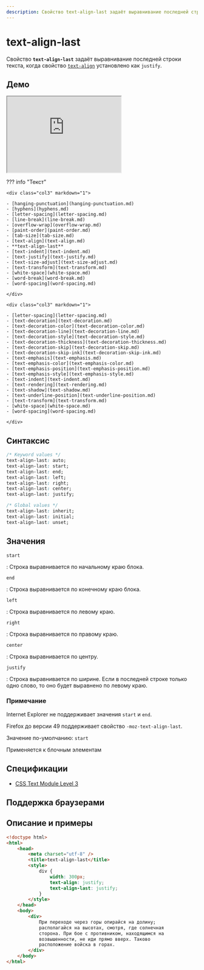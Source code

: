 ```yaml
---
description: Свойство text-align-last задаёт выравнивание последней строки текста, когда свойство text-align установлено как justify
---
```


# text-align-last

Свойство **`text-align-last`** задаёт выравнивание последней строки текста, когда свойство [`text-align`](text-align.md) установлено как `justify`.

## Демо

<iframe class="interactive is-default-height" height="200" src="https://interactive-examples.mdn.mozilla.net/pages/css/text-align-last.html" title="MDN Web Docs Interactive Example" loading="lazy" data-readystate="complete"></iframe>

??? info "Текст"

    <div class="col3" markdown="1">

    - [hanging-punctuation](hanging-punctuation.md)
    - [hyphens](hyphens.md)
    - [letter-spacing](letter-spacing.md)
    - [line-break](line-break.md)
    - [overflow-wrap](overflow-wrap.md)
    - [paint-order](paint-order.md)
    - [tab-size](tab-size.md)
    - [text-align](text-align.md)
    - **text-align-last**
    - [text-indent](text-indent.md)
    - [text-justify](text-justify.md)
    - [text-size-adjust](text-size-adjust.md)
    - [text-transform](text-transform.md)
    - [white-space](white-space.md)
    - [word-break](word-break.md)
    - [word-spacing](word-spacing.md)

    </div>

    <div class="col3" markdown="1">

    - [letter-spacing](letter-spacing.md)
    - [text-decoration](text-decoration.md)
    - [text-decoration-color](text-decoration-color.md)
    - [text-decoration-line](text-decoration-line.md)
    - [text-decoration-style](text-decoration-style.md)
    - [text-decoration-thickness](text-decoration-thickness.md)
    - [text-decoration-skip](text-decoration-skip.md)
    - [text-decoration-skip-ink](text-decoration-skip-ink.md)
    - [text-emphasis](text-emphasis.md)
    - [text-emphasis-color](text-emphasis-color.md)
    - [text-emphasis-position](text-emphasis-position.md)
    - [text-emphasis-style](text-emphasis-style.md)
    - [text-indent](text-indent.md)
    - [text-rendering](text-rendering.md)
    - [text-shadow](text-shadow.md)
    - [text-underline-position](text-underline-position.md)
    - [text-transform](text-transform.md)
    - [white-space](white-space.md)
    - [word-spacing](word-spacing.md)

    </div>

## Синтаксис

```css
/* Keyword values */
text-align-last: auto;
text-align-last: start;
text-align-last: end;
text-align-last: left;
text-align-last: right;
text-align-last: center;
text-align-last: justify;

/* Global values */
text-align-last: inherit;
text-align-last: initial;
text-align-last: unset;
```

## Значения

`start`

: Строка выравнивается по начальному краю блока.

`end`

: Строка выравнивается по конечному краю блока.

`left`

: Строка выравнивается по левому краю.

`right`

: Строка выравнивается по правому краю.

`center`

: Строка выравнивается по центру.

`justify`

: Строка выравнивается по ширине. Если в последней строке только одно слово, то оно будет выравнено по левому краю.

### Примечание

Internet Explorer не поддерживает значения `start` и `end`.

Firefox до версии 49 поддерживает свойство `-moz-text-align-last`.

Значение по-умолчанию: `start`

Применяется к блочным элементам

## Спецификации

-   [CSS Text Module Level 3](https://w3c.github.io/csswg-drafts/css-text/#text-align-last-property)

## Поддержка браузерами

<p class="ciu_embed" data-feature="css-text-align-last" data-periods="future_1,current,past_1,past_2"></p>

## Описание и примеры

```html
<!doctype html>
<html>
    <head>
        <meta charset="utf-8" />
        <title>text-align-last</title>
        <style>
            div {
                width: 300px;
                text-align: justify;
                text-align-last: justify;
            }
        </style>
    </head>
    <body>
        <div>
            При переходе через горы опирайся на долину;
            располагайся на высотах, смотря, где солнечная
            сторона. При бое с противником, находящимся на
            возвышенности, не иди прямо вверх. Таково
            расположение войска в горах.
        </div>
    </body>
</html>
```
